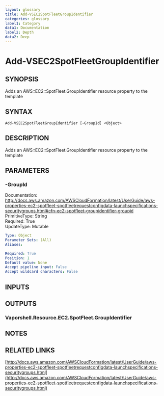 ```yaml
---
layout: glossary
title: Add-VSEC2SpotFleetGroupIdentifier
categories: glossary
label1: Category
data1: Documentation
label2: Depth
data2: Deep
---
```


# Add-VSEC2SpotFleetGroupIdentifier

## SYNOPSIS
Adds an AWS::EC2::SpotFleet.GroupIdentifier resource property to the template

## SYNTAX

```
Add-VSEC2SpotFleetGroupIdentifier [-GroupId] <Object>
```

## DESCRIPTION
Adds an AWS::EC2::SpotFleet.GroupIdentifier resource property to the template

## PARAMETERS

### -GroupId
Documentation: http://docs.aws.amazon.com/AWSCloudFormation/latest/UserGuide/aws-properties-ec2-spotfleet-spotfleetrequestconfigdata-launchspecifications-securitygroups.html#cfn-ec2-spotfleet-groupidentifier-groupid    
PrimitiveType: String    
Required: True    
UpdateType: Mutable

```yaml
Type: Object
Parameter Sets: (All)
Aliases: 

Required: True
Position: 1
Default value: None
Accept pipeline input: False
Accept wildcard characters: False
```

## INPUTS

## OUTPUTS

### Vaporshell.Resource.EC2.SpotFleet.GroupIdentifier

## NOTES

## RELATED LINKS

[http://docs.aws.amazon.com/AWSCloudFormation/latest/UserGuide/aws-properties-ec2-spotfleet-spotfleetrequestconfigdata-launchspecifications-securitygroups.html](http://docs.aws.amazon.com/AWSCloudFormation/latest/UserGuide/aws-properties-ec2-spotfleet-spotfleetrequestconfigdata-launchspecifications-securitygroups.html)

